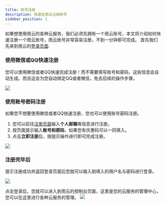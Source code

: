 ```yaml
---
title: 账号注册
description: 快速在雨云注册账号
sidebar_position: 1
---
```


如果想使用雨云的各种云服务，我们必须先拥有一个雨云账号，本文将介绍如何快速注册一个雨云账号，雨云账号非常容易注册，不到一分钟即可完成。
首先我们先来到雨云的[登录页面](https://app.rainyun.com/auth/login).

### 使用微信或QQ快速注册

您可以使用微信或者QQ快速完成注册！而不需要填写账号和密码，这些信息会自动生成。而且这会为您自动绑定QQ或者微信，免去后续的操作步骤。

![](https://cn-sy1.rains3.com/rainyun-assets/pic/2024/04/20240408174730_a4d4a75d6a2b37618a09ed031d20285f.png)


### 使用账号密码注册
如果您不想要使用微信或者QQ快速注册，您也可以使用账号密码注册。

1. 您可以前往[注册页面][reg]输入**个人邮箱**等信息进行注册。
2. 按页面提示输入**账号和密码**，如果您有优惠码可以一同填入。
3. 点击**立即注册**后，按提示操作进行即可完成注册。

![](https://cn-sy1.rains3.com/rainyun-assets/pic/2024/04/20240408175736_29e092afb5505b1fb9361bcf9d4d8f12.png)

### 注册完毕后

提示注册成功并返回登录页面后您就可以输入刚填入的用户名与密码进行登录。

![](https://cn-sy1.rains3.com/rainyun-assets/pic/2024/04/20240408175307_3c1b4a5cf1bb28da63beeed0869616c8.png)

点击登录后，您就可以进入到雨云的控制台页面，这里是您的云服务的管理中心，您可以在这里进行各种云服务的管理。
![](https://cn-sy1.rains3.com/rainyun-assets/Pic/2023/11/img_1701315775_7411415e5b8789502f7ed99809f74d2e)


[reg]: https://app.rainyun.com/auth/reg
[login]: https://app.rainyun.com/auth/login
[account-settings]: https://app.rainyun.com/account/settings



